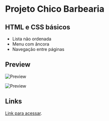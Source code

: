 # Projeto Chico Barbearia


## HTML e CSS básicos


* Lista não ordenada
* Menu com âncora
* Navegação entre páginas


## Preview

![Preview](/image/site1.png "Demonstração")


![Preview](/image/site2.png "Demonstração")

## Links

 [Link para acessar](https://analiapcamargo.github.io/chico_barbearia/index.html).

